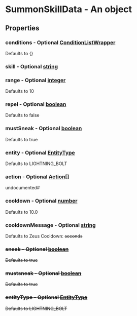 

# SummonSkillData - An object



## Properties



### conditions - Optional [ConditionListWrapper](ConditionListWrapper)



Defaults to {}



### skill - Optional [string](string)



### range - Optional [integer](integer)



Defaults to 10



### repel - Optional [boolean](boolean)



Defaults to false



### mustSneak - Optional [boolean](boolean)



Defaults to true



### entity - Optional [EntityType](EntityType)



Defaults to LIGHTNING_BOLT



### action - Optional [Action[]](Action[])



undocumented#



### cooldown - Optional [number](number)



Defaults to 10.0



### cooldownMessage - Optional [string](string)



Defaults to <yellow><bold>Zeus <white>Cooldown: <s> seconds



### sneak - Optional [boolean](boolean)



Defaults to true



### mustsneak - Optional [boolean](boolean)



Defaults to true



### entityType - Optional [EntityType](EntityType)



Defaults to LIGHTNING_BOLT

